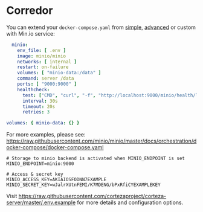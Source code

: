 # Corredor

You can extend your `docker-compose.yaml` from [simple](simple.md), [advanced](advanced.md) or custom
 with Min.io service:

```yaml
  minio:
    env_file: [ .env ]
    image: minio/minio
    networks: [ internal ]
    restart: on-failure
    volumes: [ "minio-data:/data" ]
    command: server /data 
    ports: [ "9000:9000" ]
    healthcheck:
      test: ["CMD", "curl", "-f", "http://localhost:9000/minio/health/live"]
      interval: 30s
      timeout: 20s
      retries: 3

volumes: { minio-data: {} }
```

For more examples, please see:
https://raw.githubusercontent.com/minio/minio/master/docs/orchestration/docker-compose/docker-compose.yaml


```dotenv
# Storage to minio backend is activated when MINIO_ENDPOINT is set
MINIO_ENDPOINT=minio:9000

# Access & secret key
MINIO_ACCESS_KEY=AKIAIOSFODNN7EXAMPLE
MINIO_SECRET_KEY=wJalrXUtnFEMI/K7MDENG/bPxRfiCYEXAMPLEKEY
``` 

Visit https://raw.githubusercontent.com/cortezaproject/corteza-server/master/.env.example for 
more details and configuration options.
